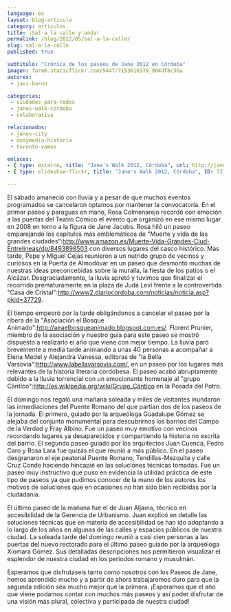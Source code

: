 ```yaml
---
language: es
layout: blog-articulo
category: articulos
title: ¡Sal a la calle y anda!
permalink: /blog/2012/05/sal-a-la-calle/
slug: sal-a-la-calle
published: true

subtitulo: "Crónica de los paseos de Jane 2012 en Córdoba"
imagen: farm6.staticflickr.com/5447/7153616379_904df8c36a
autores: 
 - javi-buron

categorias:
 - ciudades-para-todos
 - janes-walk-cordoba
 - colaborativa

relacionados:
 - janes-city
 - dosymedio-historia
 - toronto-vamos

enlaces:
- { type: externo, title: "Jane's Walk 2012, Córdoba", url: http://janeswalk.net/cities/list/category/cordoba }
- { type: slideshow-flickr, title: "Jane's Walk 2012, Córdoba", ID: 72157629989680397, User: 50381188@N06}

---
```


El sábado amaneció con lluvia y a pesar de que muchos eventos programados se cancelaron optamos por mantener la convocatoria. En el primer paseo y paraguas en mano, Rosa Colmenarejo recordó con emoción a las puertas del Teatro Cómico el evento que organizó en ese mismo lugar en 2008 en torno a la figura de Jane Jacobs. Rosa hiló un paseo emparejando los capítulos más emblemáticos de "Muerte y vida de las grandes ciudades":http://www.amazon.es/Muerte-Vida-Grandes-Ciud-Entrelineas/dp/8493898503 con diversos lugares del casco histórico. Más tarde, Pepe y Miguel Cejas reunieron a un nutrido grupo de vecinos y curiosos en la Puerta de Almodóvar en un paseo que desmontó muchas de nuestras ideas preconcebidas sobre la muralla, la fiesta de los patios o el Alcázar. Desgraciadamente, la lluvia apretó y tuvimos que finalizar el recorrido prematuramente en la plaza de Judá Leví frente a la controvertida "Casa de Cristal":http://www2.diariocordoba.com/noticias/noticia.asp?pkid=37729. 

El tiempo empeoró por la tarde obligándonos a cancelar el paseo por la ribera de la "Asociación el Bosque Animado":http://aeaelbosqueanimado.blogspot.com.es/. Florent Prunier, miembro de la asociación y nuestro guía para este paseo se mostró dispuesto a realizarlo el año que viene con mejor tiempo. La lluvia paró brevemente a media tarde animando a unas 40 personas a acompañar a Elena Medel y Alejandra Vanessa, editoras de "la Bella Varsovia":http://www.labellavarsovia.com/, en un paseo por los lugares más relevantes de la historia literaria cordobesa. El paseo acabó abruptamente debido a la lluvia torrencial con un emocionante homenaje al "grupo Cántico":http://es.wikipedia.org/wiki/Grupo_Cántico en la Posada del Potro.

El domingo nos regaló una mañana soleada y miles de visitantes inundaron las inmediaciones del Puente Romano del que partían dos de los paseos de la jornada. El primero, guiado por la arqueóloga Guadalupe Gómez se alejaba del conjunto monumental para descubrirnos los barrios del Campo de la Verdad y Fray Albino. Fue un paseo muy emotivo con vecinos recordando lugares ya desaparecidos y compartiendo la historia no escrita del barrio. El segundo paseo guiado por los arquitectos Juan Cuenca, Pedro Caro y Rosa Lara fue quizás el que reunió a más público. En el paseo desgranaron el eje peatonal Puente Romano, Tendillas-Mezquita y calle Cruz Conde haciendo hincapié en las soluciones técnicas tomadas. Fue un paseo muy instructivo que puso en evidencia la utilidad práctica de este tipo de paseos ya que pudimos conocer de la mano de los autores los motivos de soluciones que en ocasiones no han sido bien recibidas por la ciudadanía.

El último paseo de la mañana fue el de Juan Aljama, técnico en accesibilidad de la Gerencia de Urbanismo. Juan explicó en detalle las soluciones técnicas que en materia de accesibilidad se han ido adoptando a lo largo de los años en algunas de las calles y espacios públicos de nuestra ciudad. La soleada tarde del domingo reunió a casi cien personas a las puertas del nuevo rectorado para el último paseo guiado por la arqueóloga Xiomara Gómez. Sus detalladas descripciones nos permitieron visualizar el esplendor de nuestra ciudad en los periodos romano y musulmán.

Esperamos que disfrutaseis tanto como nosotros con los Paseos de Jane, hemos aprendido mucho y a partir de ahora trabajaremos duro para que la segunda edición sea mucho mejor que la primera. ¡Esperamos que el año que viene podamos contar con muchos más paseos y así poder disfrutar de una visión más plural, colectiva y participada de nuestra ciudad!